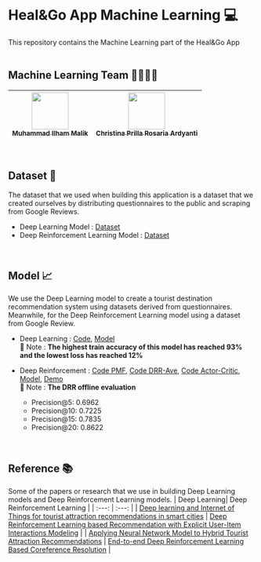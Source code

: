 # Heal&Go App Machine Learning 💻

This repository contains the Machine Learning part of the Heal&Go App
<br>
<br>

## Machine Learning Team 🧍‍♂️🧍‍♀️
| [<img src="https://avatars.githubusercontent.com/u/79507977?v=4" width="75px;"/><br /><sub>Muhammad Ilham Malik</sub>](https://github.com/ilhamMalik51)<br /> | [<img src="https://avatars.githubusercontent.com/u/79434910?s=400&u=261666d21e81cac49b09bfc6e2f0869bb96de0de&v=4" width="75px;"/><br /><sub>Christina Prilla Rosaria Ardyanti</sub>](https://github.com/prillarosaria)<br /> | 
| :---: | :---: |
<br>

## Dataset 💾
The dataset that we used when building this application is a dataset that we created ourselves by distributing questionnaires to the public and scraping from Google Reviews.
- Deep Learning Model : [Dataset](https://github.com/C22-PS165-Heal-Go/HnG-MachineLearning/blob/main/deep%20learning/dataset/questionnaire_dataset3.csv)
- Deep Reinforcement Learning Model : [Dataset](https://github.com/C22-PS165-Heal-Go/HnG-MachineLearning/blob/main/Deep%20Reinforcement%20Learning%20(DRR)/dataset_RL/Dataset_RL_Full.csv)
<br>

## Model 📈
We use the Deep Learning model to create a tourist destination recommendation system using datasets derived from questionnaires. Meanwhile, for the Deep Reinforcement Learning model using a dataset from Google Review.

- Deep Learning : [Code](https://github.com/C22-PS165-Heal-Go/HnG-MachineLearning/blob/main/deep%20learning/dl_model.ipynb), [Model](https://github.com/C22-PS165-Heal-Go/HnG-MachineLearning/tree/main/deep%20learning/model)\
📝 Note : **The highest train accuracy of this model has reached 93% and the lowest loss has reached 12%**

- Deep Reinforcement : [Code PMF](https://github.com/C22-PS165-Heal-Go/HnG-MachineLearning/blob/main/Deep%20Reinforcement%20Learning%20(DRR)/PMF_TensorFlow.ipynb), [Code DRR-Ave](https://github.com/C22-PS165-Heal-Go/HnG-MachineLearning/blob/main/Deep%20Reinforcement%20Learning%20(DRR)/DRR_Ave_Models_Tensorflow.ipynb), [Code Actor-Critic](https://github.com/C22-PS165-Heal-Go/HnG-MachineLearning/blob/main/Deep%20Reinforcement%20Learning%20(DRR)/Actor_Network_Tensorflow.ipynb), [Model](https://github.com/C22-PS165-Heal-Go/HnG-MachineLearning/blob/main/Deep%20Reinforcement%20Learning%20(DRR)/model.py), [Demo](https://github.com/C22-PS165-Heal-Go/HnG-MachineLearning/blob/main/Deep%20Reinforcement%20Learning%20(DRR)/WorkFlow.py)\
📝 Note : **The DRR offline evaluation**
  - Precision@5: 0.6962
  - Precision@10: 0.7225
  - Precision@15: 0.7835
  - Precision@20: 0.8622
<br>

## Reference 📚
Some of the papers or research that we use in building Deep Learning models and Deep Reinforcement Learning models.
| Deep Learning| Deep Reinforcement Learning |
| :---: | :---: |
| [Deep learning and Internet of Things for tourist attraction recommendations in smart cities](https://link.springer.com/article/10.1007/s00521-021-06872-0) | [Deep Reinforcement Learning based Recommendation with Explicit User-Item Interactions Modeling](https://arxiv.org/pdf/1810.12027.pdf) |
| [Applying Neural Network Model to Hybrid Tourist Attraction Recommendations](https://ejournals.umn.ac.id/index.php/TI/article/view/339) | [End-to-end Deep Reinforcement Learning Based Coreference Resolution](https://aclanthology.org/P19-1064.pdf) |

